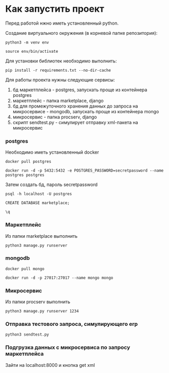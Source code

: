 # Как запустить проект

Перед работой нжно иметь установленный python. 

Создание виртуального окружения (в корневой папке репозитория):

`python3 -m venv env`

`source env/bin/activate`

Для установки библиотек необходимо выполнить:

`pip install -r requirements.txt --no-dir-cache`

Для работы проекта нужны следующие сервисы:
1. бд маркетплейса - postgres, запускать проще из контейнера postgres
2. маркетплейс - папка marketplace, django
3. бд для промежуточного хранения данных до запроса на микросервисе - mongodb, запускать проще из контейнера mongo
4. микросервис - папка procserv, django
5. скрипт sendtest.py - симулирует отправку xml-пакета на микросервис

### postgres
Необходимо иметь установленный docker

`docker pull postgres`

`docker run -d -p 5432:5432 -e POSTGRES_PASSWORD=secretpassword --name postgres postgres`

Затем создать бд, пароль secretpassword

`psql -h localhost -U postgres`

`CREATE DATABASE marketplace;`

`\q`

### Маркетплейс
Из папки marketplace выполнить

`python3 manage.py runserver`

### mongodb

`docker pull mongo`

`docker run -d -p 27017:27017 --name mongo mongo`

### Микросервис
Из папки procserv выполнить

`python3 manage.py runserver 1234`

### Отправка тестового запроса, симулирующего erp

`python3 sendtest.py`

### Подгрузка данных с микросервиса по запросу маркетплейса

Зайти на localhost:8000 и кнопка get xml
